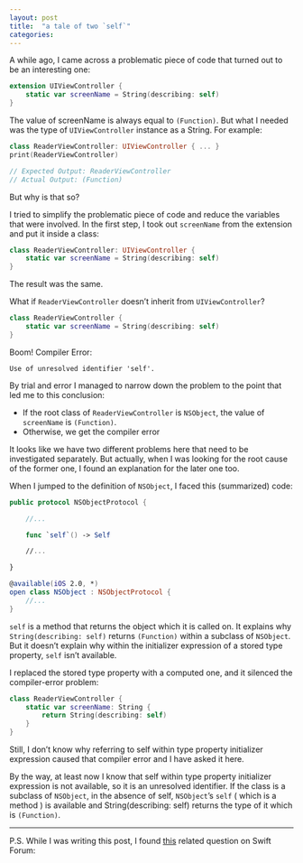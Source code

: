 ```yaml
---
layout: post
title:  "a tale of two `self`"
categories: 
---
```

A while ago, I came across a problematic piece of code that turned out to be an interesting one:

``` swift
extension UIViewController {
    static var screenName = String(describing: self)
}
```

The value of screenName is always equal to `(Function)`. But what I needed was the type of `UIViewController` instance as a String. For example:

``` swift
class ReaderViewController: UIViewController { ... }
print(ReaderViewController)

// Expected Output: ReaderViewController
// Actual Output: (Function)
```

But why is that so?

I tried to simplify the problematic piece of code and reduce the variables that were involved. In the first step, I took out `screenName` from the extension and put it inside a class:

``` swift
class ReaderViewController: UIViewController {
    static var screenName = String(describing: self)
}
```

The result was the same.

What if `ReaderViewController` doesn’t inherit from `UIViewController`?

``` swift
class ReaderViewController {
    static var screenName = String(describing: self)
}
```

Boom! Compiler Error:

```
Use of unresolved identifier 'self'.
```

By trial and error I managed to narrow down the problem to the point that led me to this conclusion:

- If the root class of `ReaderViewController` is `NSObject`, the value of `screenName` is `(Function)`.
- Otherwise, we get the compiler error

It looks like we have two different problems here that need to be investigated separately. But actually, when I was looking for the root cause of the former one, I found an explanation for the later one too.

When I jumped to the definition of `NSObject`, I faced this (summarized) code:

``` swift
public protocol NSObjectProtocol {

    //...

    func `self`() -> Self

    //...

}

@available(iOS 2.0, *)
open class NSObject : NSObjectProtocol {
    //...
}
```

`self` is a method that returns the object which it is called on.
It explains why `String(describing: self)` returns `(Function)` within a subclass of `NSObject`. But it doesn’t explain why within the initializer expression of a stored type property, `self` isn’t available.

I replaced the stored type property with a computed one, and it silenced the compiler-error problem:

``` swift
class ReaderViewController {
    static var screenName: String {
        return String(describing: self)
    }
}
```

Still, I don’t know why referring to self within type property initializer expression caused that compiler error and I have asked it here.

By the way, at least now I know that self within type property initializer expression is not available, so it is an unresolved identifier. If the class is a subclass of `NSObject`, in the absence of self, `NSObject`’s `self` ( which is a method ) is available and String(describing: self) returns the type of it which is `(Function)`.

---
P.S. While I was writing this post, I found [this](https://forums.swift.org/t/self-as-initializer-bug/17107) related question on Swift Forum:
